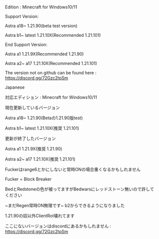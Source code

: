 Edition : Minecraft for Windows10/11

Support Version:

Astra a18~ 1.21.90(beta test version)

Astra b1~ latest 1.21.10X(Recommended 1.21.101)

End Support Version:

Astra a1 1.21.9X(Recommended 1.21.90)

Astra a2~ a17 1.21.10X(Recommended 1.21.101)

The version not on github can be found here : https://discord.gg/72Gzc2tpSm


Japanese

対応エディション : Minecraft for Windows10/11

現在更新しているバージョン

Astra a18~ 1.21.90(Betaの1.21.90版test)

Astra b1~ latest 1.21.10X(推奨 1.21.101)

更新が終了したバージョン

Astra a1 1.21.9X(推奨 1.21.90)

Astra a2~ a17 1.21.10X(推奨 1.21.101)


Fuckerはrange6とかにしないと常時ONの場合重くなるかもしれません

Fucker = Block Breaker

BedとRedstoneの色が被ってますがBedwarsにレッドストーン無いので許してください

~まだRegen常時ON無理です~
b2からできるようになりました

1.21.90の奴以外ClientRot壊れてます


ここにないバージョンはdiscordにあるかもしれません : https://discord.gg/72Gzc2tpSm
